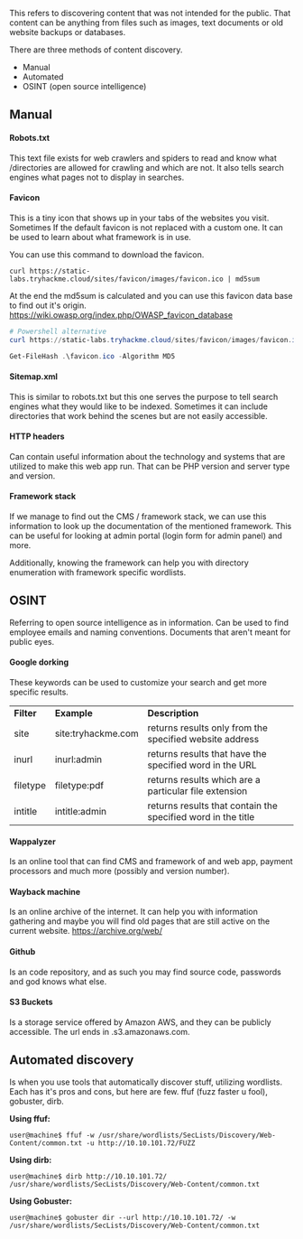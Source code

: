 This refers to discovering content that was not intended for the public.
That content can be anything from files such as images, text documents or old website backups or databases.

There are three methods of content discovery.

- Manual
- Automated
- OSINT (open source intelligence)

## Manual

#### Robots.txt

This text file exists for web crawlers and spiders to read and know what /directories are allowed for crawling and which are not.
It also tells search engines what pages not to display in searches.

#### Favicon

This is a tiny icon that shows up in your tabs of the websites you visit.
Sometimes If the default favicon is not replaced with a custom one.
It can be used to learn about what framework is in use.

You can use this command to download the favicon.
```shell
curl https://static-labs.tryhackme.cloud/sites/favicon/images/favicon.ico | md5sum
```
At the end the md5sum is calculated and you can use this favicon data base to find out it's origin.
https://wiki.owasp.org/index.php/OWASP_favicon_database

```powershell
# Powershell alternative
curl https://static-labs.tryhackme.cloud/sites/favicon/images/favicon.ico -UseBasicParsing -o favicon.ico

Get-FileHash .\favicon.ico -Algorithm MD5
```

#### Sitemap.xml

This is similar to robots.txt but this one serves the purpose to tell search engines what they would like to be indexed.
Sometimes it can include directories that work behind the scenes but are not easily accessible.

#### HTTP headers

Can contain useful information about the technology and systems that are utilized to make this web app run.
That can be PHP version and server type and version.

#### Framework stack

If we manage to find out the CMS / framework stack, we can use this information to look up the documentation of the mentioned framework.
This can be useful for looking at admin portal (login form for admin panel) and more.

Additionally, knowing the framework can help you with directory enumeration with framework specific wordlists.

## OSINT

Referring to open source intelligence as in information.
Can be used to find employee emails and naming conventions.
Documents that aren't meant for public eyes.

#### Google dorking

These keywords can be used to customize your search and get more specific results.

|            |                    |                                                              |
| ---------- | ------------------ | ------------------------------------------------------------ |
| **Filter** | **Example**        | **Description**                                              |
| site       | site:tryhackme.com | returns results only from the specified website address      |
| inurl      | inurl:admin        | returns results that have the specified word in the URL      |
| filetype   | filetype:pdf       | returns results which are a particular file extension        |
| intitle    | intitle:admin      | returns results that contain the specified word in the title |

#### Wappalyzer

Is an online tool that can find CMS and framework of and web app, payment processors and much more (possibly and version number).

#### Wayback machine

Is an online archive of the internet.
It can help you with information gathering and maybe you will find old pages that are still active on the current website.
https://archive.org/web/

#### Github

Is an code repository, and as such you may find source code, passwords and god knows what else.

#### S3 Buckets

Is a storage service offered by Amazon AWS, and they can be publicly accessible.
The url ends in .s3.amazonaws.com.

## Automated discovery

Is when you use tools that automatically discover stuff, utilizing wordlists.
Each has it's pros and cons, but here are few.
ffuf (fuzz faster u fool), gobuster, dirb.

**Using ffuf:**

```shell-session
user@machine$ ffuf -w /usr/share/wordlists/SecLists/Discovery/Web-Content/common.txt -u http://10.10.101.72/FUZZ
```

**Using dirb:**

```shell-session
user@machine$ dirb http://10.10.101.72/ /usr/share/wordlists/SecLists/Discovery/Web-Content/common.txt
```

**Using Gobuster:**

```shell-session
user@machine$ gobuster dir --url http://10.10.101.72/ -w /usr/share/wordlists/SecLists/Discovery/Web-Content/common.txt
```

